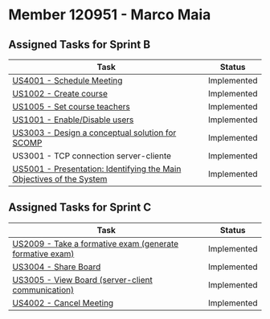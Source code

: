 # Member 120951 - Marco Maia

## Assigned Tasks for Sprint B

| Task                                                                                         | Status      |
| -------------------------------------------------------------------------------------------- | ----------- |
| [US4001 - Schedule Meeting](us_4001/README.md)                                               | Implemented |
| [US1002 - Create course](us_1002/README.md)                                                  | Implemented |
| [US1005 - Set course teachers](us_1005/README.md)                                            | Implemented |
| [US1001 - Enable/Disable users](us_1001/README.md)                                           | Implemented |
| [US3003 - Design a conceptual solution for SCOMP](../../shared-boards/)                      | Implemented |
| US3001 - TCP connection server-cliente                                                       | Implemented |
| [US5001 - Presentation: Identifying the Main Objectives of the System](../presentation.pptx) | Implemented |

## Assigned Tasks for Sprint C

| Task                                                                          | Status      |
|-------------------------------------------------------------------------------|-------------|
| [US2009 - Take a formative exam (generate formative exam)](us_2009/README.md) | Implemented |
| [US3004 - Share Board](us_3004/README.md)                                     | Implemented |
| [US3005 - View Board (server-client communication)](us_3005/README.md)        | Implemented |
| [US4002 - Cancel Meeting](us_4002/README.md)                                  | Implemented |
